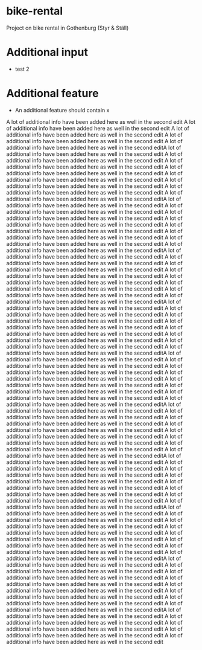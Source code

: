 # bike-rental
Project on bike rental in Gothenburg (Styr &amp; Ställ)

# Additional input

* test 2


# Additional feature

* An additional feature should contain x




A lot of additional info have been added here as well in the second edit
A lot of additional info have been added here as well in the second edit
A lot of additional info have been added here as well in the second edit
A lot of additional info have been added here as well in the second edit
A lot of additional info have been added here as well in the second editA lot of additional info have been added here as well in the second edit
A lot of additional info have been added here as well in the second edit
A lot of additional info have been added here as well in the second edit
A lot of additional info have been added here as well in the second edit
A lot of additional info have been added here as well in the second edit
A lot of additional info have been added here as well in the second edit
A lot of additional info have been added here as well in the second edit
A lot of additional info have been added here as well in the second editA lot of additional info have been added here as well in the second edit
A lot of additional info have been added here as well in the second edit
A lot of additional info have been added here as well in the second edit
A lot of additional info have been added here as well in the second edit
A lot of additional info have been added here as well in the second edit
A lot of additional info have been added here as well in the second edit
A lot of additional info have been added here as well in the second edit
A lot of additional info have been added here as well in the second editA lot of additional info have been added here as well in the second edit
A lot of additional info have been added here as well in the second edit
A lot of additional info have been added here as well in the second edit
A lot of additional info have been added here as well in the second edit
A lot of additional info have been added here as well in the second edit
A lot of additional info have been added here as well in the second edit
A lot of additional info have been added here as well in the second edit
A lot of additional info have been added here as well in the second editA lot of additional info have been added here as well in the second edit
A lot of additional info have been added here as well in the second edit
A lot of additional info have been added here as well in the second edit
A lot of additional info have been added here as well in the second edit
A lot of additional info have been added here as well in the second edit
A lot of additional info have been added here as well in the second edit
A lot of additional info have been added here as well in the second edit
A lot of additional info have been added here as well in the second editA lot of additional info have been added here as well in the second edit
A lot of additional info have been added here as well in the second edit
A lot of additional info have been added here as well in the second edit
A lot of additional info have been added here as well in the second edit
A lot of additional info have been added here as well in the second edit
A lot of additional info have been added here as well in the second edit
A lot of additional info have been added here as well in the second edit
A lot of additional info have been added here as well in the second editA lot of additional info have been added here as well in the second edit
A lot of additional info have been added here as well in the second edit
A lot of additional info have been added here as well in the second edit
A lot of additional info have been added here as well in the second edit
A lot of additional info have been added here as well in the second edit
A lot of additional info have been added here as well in the second edit
A lot of additional info have been added here as well in the second edit
A lot of additional info have been added here as well in the second editA lot of additional info have been added here as well in the second edit
A lot of additional info have been added here as well in the second edit
A lot of additional info have been added here as well in the second edit
A lot of additional info have been added here as well in the second edit
A lot of additional info have been added here as well in the second edit
A lot of additional info have been added here as well in the second edit
A lot of additional info have been added here as well in the second edit
A lot of additional info have been added here as well in the second editA lot of additional info have been added here as well in the second edit
A lot of additional info have been added here as well in the second edit
A lot of additional info have been added here as well in the second edit
A lot of additional info have been added here as well in the second edit
A lot of additional info have been added here as well in the second edit
A lot of additional info have been added here as well in the second edit
A lot of additional info have been added here as well in the second edit
A lot of additional info have been added here as well in the second editA lot of additional info have been added here as well in the second edit
A lot of additional info have been added here as well in the second edit
A lot of additional info have been added here as well in the second edit
A lot of additional info have been added here as well in the second edit
A lot of additional info have been added here as well in the second edit
A lot of additional info have been added here as well in the second edit
A lot of additional info have been added here as well in the second edit
A lot of additional info have been added here as well in the second editA lot of additional info have been added here as well in the second edit
A lot of additional info have been added here as well in the second edit
A lot of additional info have been added here as well in the second edit
A lot of additional info have been added here as well in the second edit
A lot of additional info have been added here as well in the second edit
